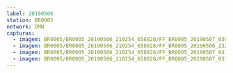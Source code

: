 ```yaml
---
label: 20190506
station: BR0005
network: GMN
capturas:
  - imagem: BR0005/BR0005_20190506_210254_658828/FF_BR0005_20190507_030601_927_0418304.fits_maxpixel.jpg
  - imagem: BR0005/BR0005_20190506_210254_658828/FF_BR0005_20190506_232315_202_0159232.fits_maxpixel.jpg
  - imagem: BR0005/BR0005_20190506_210254_658828/FF_BR0005_20190507_041411_897_0494336.fits_maxpixel.jpg
  - imagem: BR0005/BR0005_20190506_210254_658828/FF_BR0005_20190507_031525_524_0429056.fits_maxpixel.jpg
---
```

